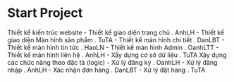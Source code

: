 # Start Project


Thiết kế kiến trúc website
    - Thiết kế giao diện trang chủ 
        . AnhLH
    - Thiết kế giao diện Màn hính sản phẩm
        . TuTA
    - Thiết kế màn hình chi tiết
        . DanLBT
    - Thiết kế màn hình tin tức 
        . HaoLN
    - Thiết kế màn hình Admin
        . OanhLTT
    - Thiết kế màn hình liên hệ
        . AnhLH
    - Xấy dựng cơ sở dữ liệu
        . TuTA
Xây dựng các chức năng theo đặc tả (logic)
    - Xử lý đăng ký
        . OanhLH
    - Xử lý đăng nhập
        . AnhLH
    - Xác nhận đơn hàng
        . DanLBT
    - Xử lý đặt hàng
        . TuTA